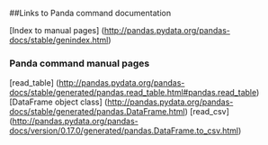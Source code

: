 ##Links to Panda command documentation

[Index to manual pages] (http://pandas.pydata.org/pandas-docs/stable/genindex.html)

### Panda command manual pages
[read_table] (http://pandas.pydata.org/pandas-docs/stable/generated/pandas.read_table.html#pandas.read_table)
[DataFrame object class] (http://pandas.pydata.org/pandas-docs/stable/generated/pandas.DataFrame.html)
[read_csv] (http://pandas.pydata.org/pandas-docs/version/0.17.0/generated/pandas.DataFrame.to_csv.html)
